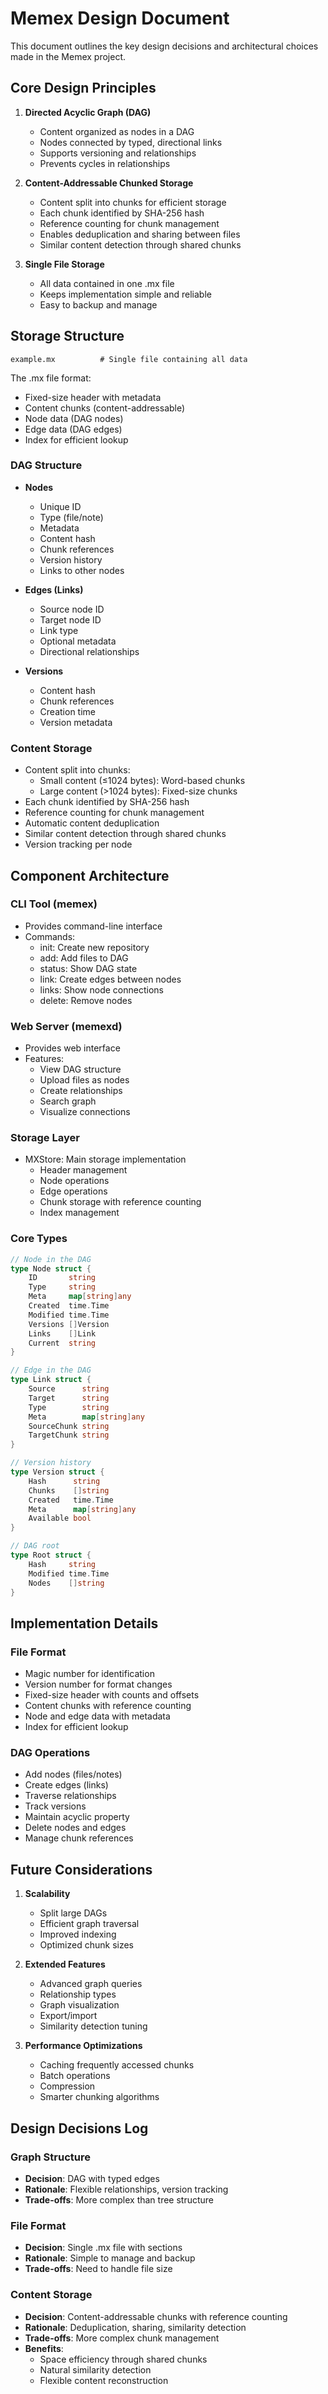 # Memex Design Document

This document outlines the key design decisions and architectural choices made in the Memex project.

## Core Design Principles

1. **Directed Acyclic Graph (DAG)**
   - Content organized as nodes in a DAG
   - Nodes connected by typed, directional links
   - Supports versioning and relationships
   - Prevents cycles in relationships

2. **Content-Addressable Chunked Storage**
   - Content split into chunks for efficient storage
   - Each chunk identified by SHA-256 hash
   - Reference counting for chunk management
   - Enables deduplication and sharing between files
   - Similar content detection through shared chunks

3. **Single File Storage**
   - All data contained in one .mx file
   - Keeps implementation simple and reliable
   - Easy to backup and manage

## Storage Structure

```
example.mx          # Single file containing all data
```

The .mx file format:
- Fixed-size header with metadata
- Content chunks (content-addressable)
- Node data (DAG nodes)
- Edge data (DAG edges)
- Index for efficient lookup

### DAG Structure
- **Nodes**
  - Unique ID
  - Type (file/note)
  - Metadata
  - Content hash
  - Chunk references
  - Version history
  - Links to other nodes

- **Edges (Links)**
  - Source node ID
  - Target node ID
  - Link type
  - Optional metadata
  - Directional relationships

- **Versions**
  - Content hash
  - Chunk references
  - Creation time
  - Version metadata

### Content Storage
- Content split into chunks:
  - Small content (≤1024 bytes): Word-based chunks
  - Large content (>1024 bytes): Fixed-size chunks
- Each chunk identified by SHA-256 hash
- Reference counting for chunk management
- Automatic content deduplication
- Similar content detection through shared chunks
- Version tracking per node

## Component Architecture

### CLI Tool (memex)
- Provides command-line interface
- Commands:
  - init: Create new repository
  - add: Add files to DAG
  - status: Show DAG state
  - link: Create edges between nodes
  - links: Show node connections
  - delete: Remove nodes

### Web Server (memexd)
- Provides web interface
- Features:
  - View DAG structure
  - Upload files as nodes
  - Create relationships
  - Search graph
  - Visualize connections

### Storage Layer
- MXStore: Main storage implementation
  - Header management
  - Node operations
  - Edge operations
  - Chunk storage with reference counting
  - Index management

### Core Types
```go
// Node in the DAG
type Node struct {
    ID       string
    Type     string
    Meta     map[string]any
    Created  time.Time
    Modified time.Time
    Versions []Version
    Links    []Link
    Current  string
}

// Edge in the DAG
type Link struct {
    Source      string
    Target      string
    Type        string
    Meta        map[string]any
    SourceChunk string
    TargetChunk string
}

// Version history
type Version struct {
    Hash      string
    Chunks    []string
    Created   time.Time
    Meta      map[string]any
    Available bool
}

// DAG root
type Root struct {
    Hash     string
    Modified time.Time
    Nodes    []string
}
```

## Implementation Details

### File Format
- Magic number for identification
- Version number for format changes
- Fixed-size header with counts and offsets
- Content chunks with reference counting
- Node and edge data with metadata
- Index for efficient lookup

### DAG Operations
- Add nodes (files/notes)
- Create edges (links)
- Traverse relationships
- Track versions
- Maintain acyclic property
- Delete nodes and edges
- Manage chunk references

## Future Considerations

1. **Scalability**
   - Split large DAGs
   - Efficient graph traversal
   - Improved indexing
   - Optimized chunk sizes

2. **Extended Features**
   - Advanced graph queries
   - Relationship types
   - Graph visualization
   - Export/import
   - Similarity detection tuning

3. **Performance Optimizations**
   - Caching frequently accessed chunks
   - Batch operations
   - Compression
   - Smarter chunking algorithms

## Design Decisions Log

### Graph Structure
- **Decision**: DAG with typed edges
- **Rationale**: Flexible relationships, version tracking
- **Trade-offs**: More complex than tree structure

### File Format
- **Decision**: Single .mx file with sections
- **Rationale**: Simple to manage and backup
- **Trade-offs**: Need to handle file size

### Content Storage
- **Decision**: Content-addressable chunks with reference counting
- **Rationale**: Deduplication, sharing, similarity detection
- **Trade-offs**: More complex chunk management
- **Benefits**: 
  * Space efficiency through shared chunks
  * Natural similarity detection
  * Flexible content reconstruction
